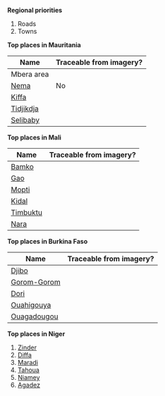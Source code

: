 **Regional priorities**  
1. Roads  
2. Towns  

**Top places in Mauritania**  

**Name** | **Traceable from imagery?** |
--- | ---
Mbera area    |
[Nema](http://smit1678.github.com/compare-map/#16.634218156697948,-7.2894287109375,10)           | No
[Kiffa](http://smit1678.github.com/compare-map/#16.5684158228002,-11.3323974609375,10)           |
[Tidjikdja](http://smit1678.github.com/compare-map/#18.458116799979834,-11.479339599609375,10)   | 
[Selibaby](http://smit1678.github.com/compare-map/#15.177849598960828,-12.231903076171875,11)    | 

**Top places in Mali**  

**Name** | **Traceable from imagery?** |
--- | ---
[Bamko](http://smit1678.github.com/compare-map/#12.619902391202384,-7.998046875,11)             |
[Gao](http://smit1678.github.com/compare-map/#16.26296475168935,-0.05218505859375,12)           |
[Mopti](http://smit1678.github.com/compare-map/#14.499256024226487,-4.219951629638672,13)       |
[Kidal](http://smit1678.github.com/compare-map/#18.43450478075634,1.410369873046875,12)         |
[Timbuktu](http://smit1678.github.com/compare-map/#16.71282233768074,-3.01025390625,11)         |
[Nara](http://smit1678.github.com/compare-map/#15.204190033570118,-7.2784423828125,12)          |

**Top places in Burkina Faso**  

**Name** | **Traceable from imagery?** |
--- | ---
[Djibo](http://smit1678.github.com/compare-map/#14.050165065351221,-0.061798095703125,12)        |
[Gorom-Gorom](http://smit1678.github.com/compare-map/#14.429526639732291,-0.245819091796875,12)  |  
[Dori](http://smit1678.github.com/compare-map/#14.085882077197535,-1.63421630859375,13)          |
[Ouahigouya](http://smit1678.github.com/compare-map/#13.56765386529802,-2.4145889282226562,13)   |
[Ouagadougou](http://smit1678.github.com/compare-map/#12.373706441977669,-1.5432357788085938,12) | 

**Top places in Niger**     
1. [Zinder](http://smit1678.github.com/compare-map/#13.792905546782213,8.945960998535156,12)  
2. [Diffa](http://smit1678.github.com/compare-map/#13.334588374829778,12.612133026123047,13)  
3. [Maradi](http://smit1678.github.com/compare-map/#13.53886688689105,7.1006011962890625,11)  
4. [Tahoua](http://smit1678.github.com/compare-map/#14.875944073464613,5.273094177246094,12)  
5. [Niamey](http://smit1678.github.com/compare-map/#13.521676479105523,2.110748291015625,12)  
6. [Agadez](http://smit1678.github.com/compare-map/#16.94302128350981,7.936592102050781,12)  